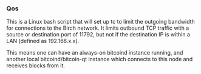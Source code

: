 ### Qos ###

This is a Linux bash script that will set up tc to limit the outgoing bandwidth for connections to the Birch network. It limits outbound TCP traffic with a source or destination port of 11792, but not if the destination IP is within a LAN (defined as 192.168.x.x).

This means one can have an always-on bitcoind instance running, and another local bitcoind/bitcoin-qt instance which connects to this node and receives blocks from it.
